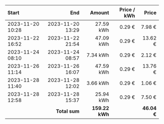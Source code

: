 | Start            |              End |         Amount | Price / kWh |       Price |
| :--------------- | ---------------: | -------------: | ----------: | ----------: |
| 2023-11-20 10:28 | 2023-11-20 13:29 |      27.59 kWh |      0.29 € |      7.98 € |
| 2023-11-22 16:52 | 2023-11-22 21:54 |      47.09 kWh |      0.29 € |     13.62 € |
| 2023-11-24 08:10 | 2023-11-24 08:57 |       7.34 kWh |      0.29 € |      2.12 € |
| 2023-11-26 11:14 | 2023-11-26 16:07 |      47.59 kWh |      0.29 € |     13.76 € |
| 2023-11-28 11:40 | 2023-11-28 12:02 |       3.66 kWh |      0.29 € |      1.06 € |
| 2023-11-28 12:58 | 2023-11-28 15:37 |      25.94 kWh |      0.29 € |      7.50 € |
|                  |    **Total sum** | **159.22 kWh** |             | **46.04 €** |
